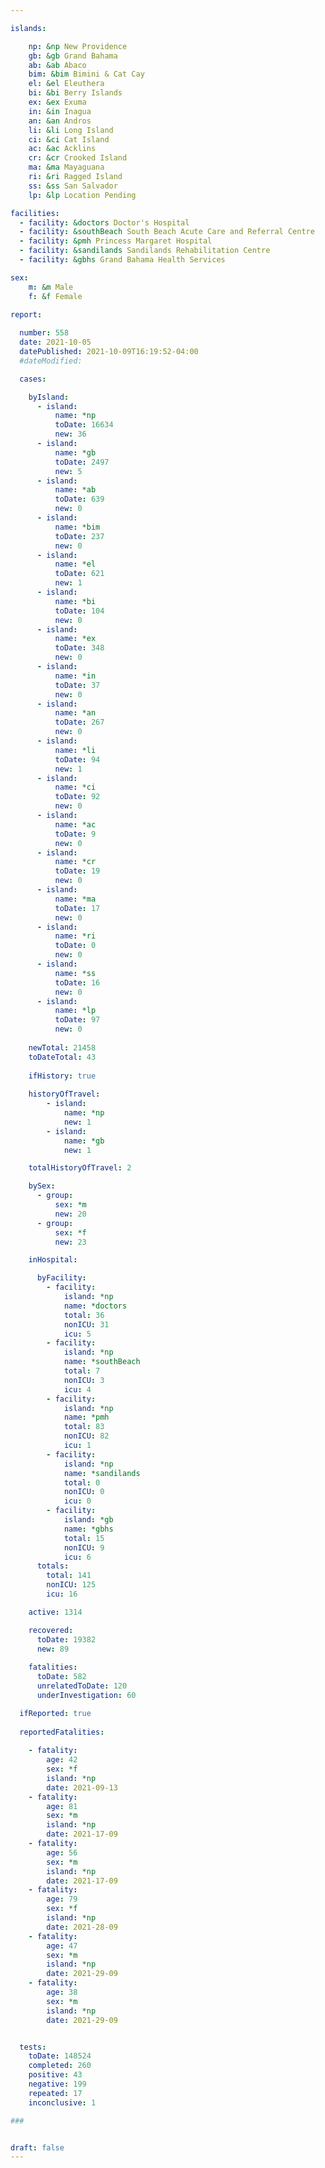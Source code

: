 ```yaml
---

islands:

    np: &np New Providence
    gb: &gb Grand Bahama
    ab: &ab Abaco
    bim: &bim Bimini & Cat Cay
    el: &el Eleuthera
    bi: &bi Berry Islands
    ex: &ex Exuma
    in: &in Inagua
    an: &an Andros
    li: &li Long Island
    ci: &ci Cat Island
    ac: &ac Acklins
    cr: &cr Crooked Island
    ma: &ma Mayaguana
    ri: &ri Ragged Island
    ss: &ss San Salvador
    lp: &lp Location Pending

facilities:
  - facility: &doctors Doctor's Hospital
  - facility: &southBeach South Beach Acute Care and Referral Centre
  - facility: &pmh Princess Margaret Hospital
  - facility: &sandilands Sandilands Rehabilitation Centre
  - facility: &gbhs Grand Bahama Health Services

sex:
    m: &m Male
    f: &f Female

report:
  
  number: 558
  date: 2021-10-05
  datePublished: 2021-10-09T16:19:52-04:00
  #dateModified:

  cases:

    byIsland:
      - island:
          name: *np 
          toDate: 16634
          new: 36
      - island:
          name: *gb 
          toDate: 2497 
          new: 5
      - island:
          name: *ab 
          toDate: 639 
          new: 0
      - island:
          name: *bim
          toDate: 237
          new: 0
      - island:
          name: *el 
          toDate: 621
          new: 1
      - island:
          name: *bi
          toDate: 104
          new: 0
      - island:
          name: *ex 
          toDate: 348
          new: 0
      - island:
          name: *in 
          toDate: 37 
          new: 0
      - island:
          name: *an 
          toDate: 267
          new: 0
      - island:
          name: *li 
          toDate: 94
          new: 1
      - island:
          name: *ci 
          toDate: 92
          new: 0
      - island:
          name: *ac 
          toDate: 9
          new: 0
      - island:
          name: *cr 
          toDate: 19
          new: 0
      - island:
          name: *ma 
          toDate: 17
          new: 0
      - island:
          name: *ri 
          toDate: 0
          new: 0
      - island:
          name: *ss  
          toDate: 16
          new: 0
      - island:
          name: *lp 
          toDate: 97
          new: 0
    
    newTotal: 21458
    toDateTotal: 43
    
    ifHistory: true
    
    historyOfTravel:
        - island:
            name: *np
            new: 1
        - island:
            name: *gb
            new: 1

    totalHistoryOfTravel: 2

    bySex:
      - group:
          sex: *m
          new: 20
      - group:
          sex: *f
          new: 23

    inHospital:

      byFacility:
        - facility:
            island: *np
            name: *doctors
            total: 36
            nonICU: 31
            icu: 5
        - facility:
            island: *np
            name: *southBeach
            total: 7
            nonICU: 3
            icu: 4
        - facility:
            island: *np
            name: *pmh
            total: 83
            nonICU: 82
            icu: 1
        - facility:
            island: *np
            name: *sandilands
            total: 0
            nonICU: 0
            icu: 0
        - facility:
            island: *gb
            name: *gbhs
            total: 15
            nonICU: 9
            icu: 6
      totals:
        total: 141    
        nonICU: 125 
        icu: 16

    active: 1314

    recovered: 
      toDate: 19382
      new: 89
    
    fatalities:
      toDate: 582
      unrelatedToDate: 120
      underInvestigation: 60

  ifReported: true
  
  reportedFatalities:
    
    - fatality: 
        age: 42
        sex: *f
        island: *np 
        date: 2021-09-13
    - fatality: 
        age: 81
        sex: *m
        island: *np 
        date: 2021-17-09
    - fatality: 
        age: 56
        sex: *m
        island: *np 
        date: 2021-17-09
    - fatality: 
        age: 79
        sex: *f
        island: *np
        date: 2021-28-09
    - fatality: 
        age: 47
        sex: *m
        island: *np
        date: 2021-29-09
    - fatality: 
        age: 38
        sex: *m
        island: *np
        date: 2021-29-09


  tests:
    toDate: 148524
    completed: 260
    positive: 43
    negative: 199
    repeated: 17
    inconclusive: 1 

###


draft: false
---
```

